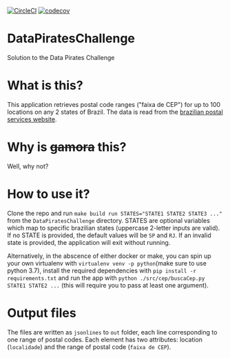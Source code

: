 [![CircleCI](https://circleci.com/gh/JCaye/DataPiratesChallenge/tree/master.svg?style=svg)](https://circleci.com/gh/JCaye/DataPiratesChallenge/tree/master) [![codecov](https://codecov.io/gh/JCaye/DataPiratesChallenge/branch/master/graph/badge.svg)](https://codecov.io/gh/JCaye/DataPiratesChallenge)
# DataPiratesChallenge
Solution to the Data Pirates Challenge

# What is this?
This application retrieves postal code ranges ("faixa de CEP") for up to 100 locations on any 2 states of Brazil. The data is read from the [brazilian postal services website](http://www.buscacep.correios.com.br/sistemas/buscacep/ResultadoBuscaFaixaCEP.cfm).

# Why is <del>gamora</del> this?
Well, why not?

# How to use it?
Clone the repo and run `make build run STATES="STATE1 STATE2 STATE3 ..."` from the `DataPiratesChallenge` directory. STATES are optional variables which map to specific brazilian states (uppercase 2-letter inputs are valid). If no STATE is provided, the default values will be `SP` and `RJ`. If an invalid state is provided, the application will exit without running.

Alternatively, in the abscence of either docker or make, you can spin up your own virtualenv with `virtualenv venv -p python`(make sure to use python 3.7), install the required dependencies with `pip install -r requirements.txt` and run the app with `python ./src/cep/buscaCep.py STATE1 STATE2 ...` (this will require you to pass at least one argument).

# Output files
The files are written as `jsonlines` to `out` folder, each line corresponding to one range of postal codes. Each element has two attributes: location (`localidade`) and the range of postal code (`faixa de CEP`).
